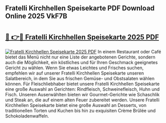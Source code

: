 ## Fratelli Kirchhellen Speisekarte PDF Download Online 2025 VkF7B

# <h2><a href="http://gc7q48.nevu.top/?p=Fratelli+Kirchhellen+Speisekarte">🔗 👉🔴 Fratelli Kirchhellen Speisekarte 2025 PDF</a></h2>

[![Fratelli Kirchhellen Speisekarte 2025 PDF](https://i.imgur.com/dBaPXMq.png)](http://gc7q48.nevu.top/?p=Fratelli+Kirchhellen+Speisekarte)
In einem Restaurant oder Café bietet das Menü nicht nur eine Liste der angebotenen Gerichte, sondern auch die Möglichkeit, ein köstliches und für Ihren Geschmack geeignetes Gericht zu wählen. Wenn Sie etwas Leichtes und Frisches suchen, empfehlen wir auf unserer Fratelli Kirchhellen Speisekarte unseren Salatbereich, in dem Sie aus frischen Gemüse- und Obstsalaten wählen können. Für Fleischliebhaber bietet unsere Fratelli Kirchhellen Speisekarte eine große Auswahl an Gerichten: Rindfleisch, Schweinefleisch, Huhn und Fisch. Unseren Auserwählten bieten wir Gourmet-Gerichte wie Schaschlik und Steak an, die auf einem alten Feuer zubereitet werden. Unsere Fratelli Kirchhellen Speisekarte bietet eine große Auswahl an Desserts, von traditionellen Torten und Kuchen bis hin zu exquisiten Crème Brûlée und Schokoladenwaffeln.
